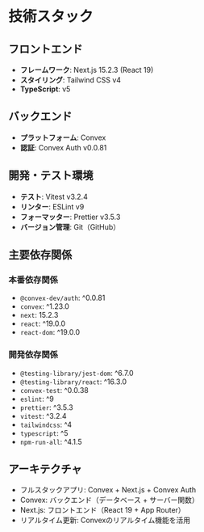 # 技術スタック

## フロントエンド
- **フレームワーク**: Next.js 15.2.3 (React 19)
- **スタイリング**: Tailwind CSS v4
- **TypeScript**: v5

## バックエンド
- **プラットフォーム**: Convex
- **認証**: Convex Auth v0.0.81

## 開発・テスト環境
- **テスト**: Vitest v3.2.4
- **リンター**: ESLint v9
- **フォーマッター**: Prettier v3.5.3
- **バージョン管理**: Git（GitHub）

## 主要依存関係
### 本番依存関係
- `@convex-dev/auth`: ^0.0.81
- `convex`: ^1.23.0
- `next`: 15.2.3
- `react`: ^19.0.0
- `react-dom`: ^19.0.0

### 開発依存関係
- `@testing-library/jest-dom`: ^6.7.0
- `@testing-library/react`: ^16.3.0
- `convex-test`: ^0.0.38
- `eslint`: ^9
- `prettier`: ^3.5.3
- `vitest`: ^3.2.4
- `tailwindcss`: ^4
- `typescript`: ^5
- `npm-run-all`: ^4.1.5

## アーキテクチャ
- フルスタックアプリ: Convex + Next.js + Convex Auth
- Convex: バックエンド（データベース + サーバー関数）
- Next.js: フロントエンド（React 19 + App Router）
- リアルタイム更新: Convexのリアルタイム機能を活用